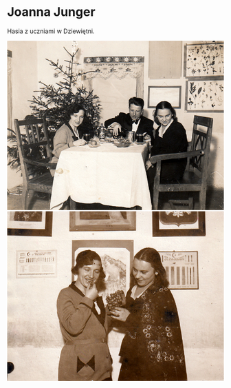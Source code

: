 # Joanna Junger

Hasia z uczniami w Dziewiętni.

![image-020-01](image-021-01.jpg)
![image-020-02](image-021-02.jpg)
